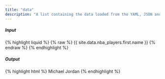 ```yaml
---
title: "data"
description: "A list containing the data loaded from the YAML, JSON and CSV files located in the _data directory."
---
```

##### Input

{% highlight liquid %}
{% raw %}
{{ site.data.nba_players.first.name }}
{% endraw %}
{% endhighlight %}

##### Output

{% highlight html %}
Michael Jordan
{% endhighlight %}
